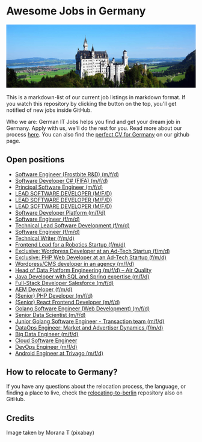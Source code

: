 # Awesome Jobs in Germany

![Neuschwanstein castle](neuschwanstein-in-germany.jpg)

This is a markdown-list of our current job listings in markdown format. If you watch this repository by clicking the button on the top, you'll get notified of new jobs inside GitHub.

Who we are: German IT Jobs helps you find and get your dream job in Germany. Apply with us, we'll do the rest for you. Read more about our process [here](http://germanitjobs.com). You can also find the [perfect CV for Germany](https://github.com/germanitjobs/perfect-german-cv) on our github page.

## Open positions
* [Software Engineer (Frostbite R&D) (m/f/d)](https://germanitjobs.com/jobs/software-engineer-electronicarts-cologne)
* [Software Developer C# (FIFA) (m/f/d)](https://germanitjobs.com/jobs/software-developer-electronicarts-cologne)
* [Principal Software Engineer (m/f/d)](https://germanitjobs.com/jobs/principal-software-engineer-digitalriver-cologne)
* [LEAD SOFTWARE DEVELOPER (M/F/D)](https://germanitjobs.com/jobs/lead-software-developer-thoughtworks-stuttgart)
* [LEAD SOFTWARE DEVELOPER (M/F/D)](https://germanitjobs.com/jobs/lead-software-developer-thoughtworks-munich)
* [LEAD SOFTWARE DEVELOPER (M/F/D)](https://germanitjobs.com/jobs/lead-software-developer-thoughtworks-cologne)
* [Software Developer Platform (m/f/d)](https://germanitjobs.com/jobs/software-developer-platform-oerlikon-remscheid)
* [Software Engineer (f/m/d)](https://germanitjobs.com/jobs/software-engineer-invision-leipzig)
* [Technical Lead Software Development (f/m/d)](https://germanitjobs.com/jobs/technical_lead_software_development_invision_duesseldorf)
* [Software Engineer (f/m/d)](https://germanitjobs.com/jobs/software-engineer-invision-duesseldorf)
* [Technical Writer (f/m/d)](https://germanitjobs.com/jobs/technical-writer-lexsys-stuttgart)
* [Frontend Lead for a Robotics Startup (f/m/d)](https://germanitjobs.com/jobs/frontend-lead-for-a-robotics-startup-stuttgart)
* [Exclusive: Wordpress Developer at an Ad-Tech Startup (f/m/d)](https://germanitjobs.com/jobs/wordpress-developer-at-an-ad-tech-startup-karlsruhe)
* [Exclusive: PHP Web Developer at an Ad-Tech Startup (f/m/d)](https://germanitjobs.com/jobs/php-web-developer-at-an-ad-tech-startup-karlsruhe)
* [Wordpress/CMS developer in an agency (m/f/d)](https://germanitjobs.com/jobs/wordpress-cms-developer-agency-karlsruhe)
* [Head of Data Platform Engineering (m/f/d) – Air Quality](https://germanitjobs.com/jobs/head-of-data-platform-engineering-air-quality)
* [Java Developer with SQL and Spring expertise (m/f/d)](https://germanitjobs.com/jobs/java-developer-tipico-karlsruhe)
* [Full-Stack Developer Salesforce (m/f/d)](https://germanitjobs.com/jobs/full-stack-developer-salesforce-dept)
* [AEM Developer (f/m/d)](https://germanitjobs.com/jobs/aem-developer-eurowingsdigital)
* [(Senior) PHP Developer (m/f/d)](https://germanitjobs.com/jobs/php-developer-check24)
* [(Senior) React Frontend Developer (m/f/d)](https://germanitjobs.com/jobs/react-frontend-developer-check24)
* [Golang Software Engineer (Web Development) (m/f/d)](https://germanitjobs.com/jobs/golang-software-engineer-home24)
* [Senior Data Scientist (m/f/d)](https://germanitjobs.com/jobs/senior-data-scientist-home24)
* [Junior Golang Software Engineer - Transaction team (m/f/d)](https://germanitjobs.com/jobs/junior-golang-software-engineer-home24)
* [DataOps Engineer: Market and Advertiser Dynamics (f/m/d)](https://germanitjobs.com/jobs/dataops-engineer-market-advertiser-dynamics-trivago)
* [Big Data Engineer (m/f/d)](https://germanitjobs.com/jobs/big-data-engineer-trivago)
* [Cloud Software Engineer](https://germanitjobs.com/jobs/cloud-software-engineer-trivago)
* [DevOps Engineer (m/f/d)](https://germanitjobs.com/jobs/devops-engineer-trivago)
* [Android Engineer at Trivago (m/f/d)](https://germanitjobs.com/jobs/android-engineer-trivago)


## How to relocate to Germany?
If you have any questions about the relocation process, the language, or finding a place to live, check the [relocating-to-berlin](https://github.com/azproduction/relocating-to-berlin) repository also on GitHub.

## Credits
Image taken by Morana T (pixabay)